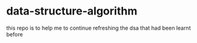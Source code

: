 # data-structure-algorithm
this repo is to help me to continue refreshing the dsa that had been learnt before
